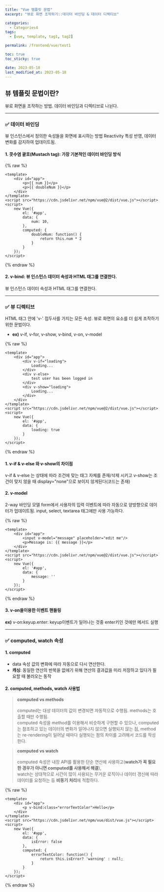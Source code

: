 ```yaml
---
title: "Vue 템플릿 문법"
excerpt: "뷰로 화면 조작하기::데이터 바인딩 & 데이터 디렉티브"

categories:
  - Categories4
tags:
  - [vue, template, tag1, tag2]

permalink: /frontend/vue/test1

toc: true
toc_sticky: true

date: 2023-05-18
last_modified_at: 2023-05-18
---
```


## 뷰 템플릿 문법이란?

뷰로 화면을 조작하는 방법. 데이터 바인딩과 디렉티브로 나뉜다.

***

### ✅ 데이터 바인딩

뷰 인스턴스에서 정의한 속성들을 화면에 표시하는 방법
Reactivity 특성 반영, 데이터 변화를 감지하여 업데이트됨.

#### 1. 콧수염 괄호(Mustach tag): 가장 기본적인 데이터 바인딩 방식

{% raw %}
```vue
<template>
    <div id="app">
        <p>{{ num }}</p>
        <p>{{ doubleNum }}</p>
    </div>
</template>
<script src="https://cdn.jsdelivr.net/npm/vue@2/dist/vue.js"></script>
<script>
    new Vue({
        el: '#app',
        data: {
            num: 10,
        },
        computed: {
            doubleNum: function() {
                return this.num * 2
            }
        }
    });
</script>
```
{% endraw %}

#### 2. v-bind: 뷰 인스턴스 데이터 속성과 HTML 태그를 연결한다.

뷰 인스턴스 데이터 속성과 HTML 태그를 연결한다.

***

### ✅ 뷰 디렉티브

HTML 태그 안에 'v-' 접두사를 가지는 모든 속성. 뷰로 화면의 요소를 더 쉽게 조작하기 위한 문법이다.

- **ex)** v-if, v-for, v-show, v-bind, v-on, v-model

{% raw %}
```vue
<template>
    <div id="app">
        <div v-if="loading">
            Loading...
        </div>
        <div v-else>
            test user has been logged in
        </div>
        <div v-show="loading">
            Loading...
        </div>
    </div>
</template>
<script src="https://cdn.jsdelivr.net/npm/vue@2/dist/vue.js"></script>
<script>
    new Vue({
        el: '#app',
        data: {
            loading: true
        }
    });
</script>
```
{% endraw %}

#### 1. v-if & v-else 와 v-show의 차이점

v-if & v-else 는 상태에 따라 조건에 맞는 태그 자체를 존재/삭제 시키고 
v-show는 조건이 맞지 않을 때 display="none"으로 보이지 않게된다(코드는 존재)

#### 2. v-model

2-way 바인딩 모델
form에서 사용자의 입력 이벤트에 따라 자동으로 양방향으로 데이터가 업데이트됨.
input, select, textarea 태그에만 사용 가능하다.

{% raw %}
```vue
<template>
    <div id="app">
        <input v-model="message" placeholder="edit me"/>
        <p>Message is: {{ message }}</p>
    </div>
</template>
<script src="https://cdn.jsdelivr.net/npm/vue@2/dist/vue.js"></script>
<script>
    new Vue({
        el: '#app',
        data: {
            message: ''
        }
    });
</script>
```
{% endraw %}

#### 3. v-on을이용한 이벤트 핸들링

**ex)** v-on:keyup.enter: keyup이벤트가 일어나는 것중 enter키인 것에만 메서드 실행

***

### ✅ computed, watch 속성

#### 1. computed

- data 속성 값의 변화에 따라 자동으로 다시 연산한다.
- **캐싱**: 동일한 연산의 반복을 없애기 위해 연산의 결과값을 미리 저장하고 있다가 필요할 때 불러오는 동작

#### 2. computed, methods, watch 사용법

> **computed vs methods**<br/><br/>
  computed는 대상 데이터의 값이 변경되면 자동적으로 수행됨. methods는 호출할 때만 수행됨.<br/>
  computed 속성을 method를 이용해서 비슷하게 구현할 수 있으나, computed는 참조하고 있는 데이터의 변화가 일어나지 않으면 실행되지 않는 점, method는 re-rendering이 일어날 때마다 실행되는 점의 차이를 고려해서 코드를 작성한다.

> **computed vs watch**<br/><br/>
  computed 속성은 내장 API를 활용한 단순 연산에 사용하고(**watch가 꼭 필요한 경우가 아니면 computed를 사용해서 해결**),<br/>
  watch는 상대적으로 시간이 많이 사용되는 무거운 로직이나 데이터 갱신에 따라 데이터를 요청하는 등 **비동기 처리**에 적합하다.

{% raw %}
```vue
<template>
    <div id="app">
        <p v-bind:class="errorTextColor">Hello</p>
    </div>
</template>
<script src="https://cdn.jsdelivr.net/npm/vue/dist/vue.js"></script>
<script>
    new Vue({
        el: '#app',
        data: {
            isError: false
        },
        computed: {
            errorTextColor: function() {
                return this.isError? 'warning' : null;
            }
        }
    });
</script>
```
{% endraw %}
